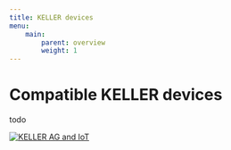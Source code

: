 ```yaml
---
title: KELLER devices
menu:
    main:
        parent: overview
        weight: 1
---
```




# Compatible KELLER devices
todo 

[![KELLER AG and IoT](http://img.youtube.com/vi/hbfnBRteBYM/0.jpg)](http://www.youtube.com/watch?v=hbfnBRteBYM)